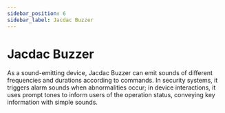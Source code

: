 ```yaml
---
sidebar_position: 6
sidebar_label: Jacdac Buzzer
---
```


# Jacdac Buzzer

As a sound-emitting device, Jacdac Buzzer can emit sounds of different frequencies and durations according to commands. In security systems, it triggers alarm sounds when abnormalities occur; in device interactions, it uses prompt tones to inform users of the operation status, conveying key information with simple sounds.
